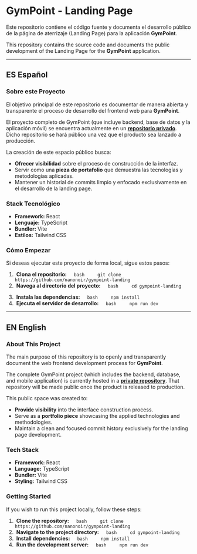 # GymPoint - Landing Page

Este repositorio contiene el código fuente y documenta el desarrollo público de la página de aterrizaje (Landing Page) para la aplicación **GymPoint**.

This repository contains the source code and documents the public development of the Landing Page for the **GymPoint** application.

---

## ES Español

### Sobre este Proyecto

El objetivo principal de este repositorio es documentar de manera abierta y transparente el proceso de desarrollo del frontend web para **GymPoint**.

El proyecto completo de GymPoint (que incluye backend, base de datos y la aplicación móvil) se encuentra actualmente en un [**repositorio privado**](https://github.com/gonzaloogv/GymPoint). Dicho repositorio se hará público una vez que el producto sea lanzado a producción.

La creación de este espacio público busca:

* **Ofrecer visibilidad** sobre el proceso de construcción de la interfaz.
* Servir como una **pieza de portafolio** que demuestra las tecnologías y metodologías aplicadas.
* Mantener un historial de commits limpio y enfocado exclusivamente en el desarrollo de la landing page.

### Stack Tecnológico

* **Framework:** React
* **Lenguaje:** TypeScript
* **Bundler:** Vite
* **Estilos:** Tailwind CSS

### Cómo Empezar

Si deseas ejecutar este proyecto de forma local, sigue estos pasos:

1.  **Clona el repositorio:**
    ```bash
    git clone https://github.com/nanonoir/gympoint-landing
    ```
2.  **Navega al directorio del proyecto:**
    ```bash
    cd gympoint-landing
    ```
3.  **Instala las dependencias:**
    ```bash
    npm install
    ```
4.  **Ejecuta el servidor de desarrollo:**
    ```bash
    npm run dev
    ```

---

## EN English

### About This Project

The main purpose of this repository is to openly and transparently document the web frontend development process for **GymPoint**.

The complete GymPoint project (which includes the backend, database, and mobile application) is currently hosted in a [**private repository**](https://github.com/gonzaloogv/GymPoint). That repository will be made public once the product is released to production.

This public space was created to:

* **Provide visibility** into the interface construction process.
* Serve as a **portfolio piece** showcasing the applied technologies and methodologies.
* Maintain a clean and focused commit history exclusively for the landing page development.

### Tech Stack

* **Framework:** React
* **Language:** TypeScript
* **Bundler:** Vite
* **Styling:** Tailwind CSS

### Getting Started

If you wish to run this project locally, follow these steps:

1.  **Clone the repository:**
    ```bash
    git clone https://github.com/nanonoir/gympoint-landing
    ```
2.  **Navigate to the project directory:**
    ```bash
    cd gympoint-landing
    ```
3.  **Install dependencies:**
    ```bash
    npm install
    ```
4.  **Run the development server:**
    ```bash
    npm run dev
    ```